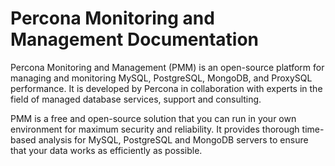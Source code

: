 # Percona Monitoring and Management Documentation

Percona Monitoring and Management (PMM) is an open-source platform
for managing and monitoring MySQL, PostgreSQL, MongoDB, and ProxySQL performance.
It is developed by Percona in collaboration with experts
in the field of managed database services, support and consulting.

PMM is a free and open-source solution
that you can run in your own environment
for maximum security and reliability.
It provides thorough time-based analysis for MySQL, PostgreSQL and MongoDB servers
to ensure that your data works as efficiently as possible.
